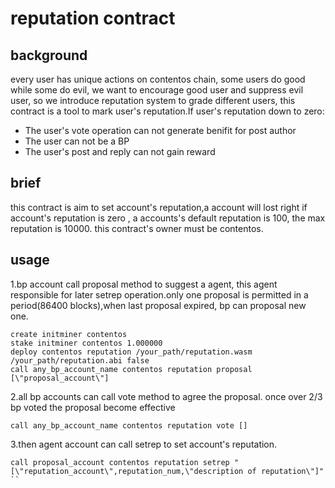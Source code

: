 # reputation contract
## background
  every user has unique actions on contentos chain, some users do good while some do evil, we want to encourage good user and suppress evil user, so we introduce reputation system to grade different users, this contract is a tool to mark user's reputation.If user's reputation down to zero: 
  
* The user's vote operation can not generate benifit for post author
* The user can not be a BP
* The user's post and reply can not gain reward

## brief
  this contract is aim to set account's reputation,a account will lost right if account's reputation is zero
  , a accounts's default reputation is 100, the max reputation is 10000.
  this contract's owner must be contentos.
  
## usage
  1.bp account call proposal method to suggest a agent, this agent responsible for later setrep operation.only one proposal is permitted in a period(86400 blocks),when last proposal expired, bp can proposal new one.
  ```
  create initminer contentos
  stake initminer contentos 1.000000
  deploy contentos reputation /your_path/reputation.wasm /your_path/reputation.abi false
  call any_bp_account_name contentos reputation proposal [\"proposal_account\"]
  ```
  
  2.all bp accounts can call vote method to agree the proposal. once over 2/3 bp voted the proposal become effective
  ```
  call any_bp_account_name contentos reputation vote []
  ```
  
  3.then agent account can call setrep to set account's reputation.
  ```
  call proposal_account contentos reputation setrep "[\"reputation_account\",reputation_num,\"description of reputation\"]"
  ``
